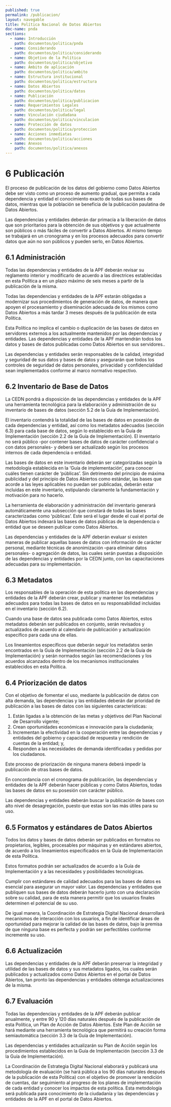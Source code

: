 ```yaml
---
published: true
permalink: /publicacion/
layout: navegable
title: Política Nacional de Datos Abiertos
doc-name: pnda
sections:
  - name: Introducción
    path: documentos/politica/pnda
  - name: Considerando
    path: documentos/politica/considerando
  - name: Objetivo de la Política
    path: documentos/politica/objetivo
  - name: Ámbito de aplicación
    path: documentos/politica/ambito
  - name: Estructura institucional
    path: documentos/politica/estructura
  - name: Datos Abiertos
    path: documentos/politica/datos
  - name: Publicación
    path: documentos/politica/publicacion
  - name: Requerimientos Legales
    path: documentos/politica/legal
  - name: Vinculación ciudadana
    path: documentos/politica/vinculacion
  - name: Protección de datos
    path: documentos/politica/proteccion
  - name: Acciones inmediatas
    path: documentos/politica/acciones
  - name: Anexos
    path: documentos/politica/anexos
---
```


# 6 Publicación

El proceso de publicación de los datos del gobierno como Datos Abiertos debe ser visto como un proceso de aumento gradual, que permita a cada dependencia y entidad el conocimiento exacto de todas sus bases de datos, mientras que la población se beneficia de la publicación paulatina de Datos Abiertos.

Las dependencias y entidades deberán dar primacía a la liberación de datos que son prioritarios para la obtención de sus objetivos y que actualmente son públicos o más fáciles de convertir a Datos Abiertos. Al mismo tiempo se trabajará en un cronograma y en los procesos adecuados para convertir datos que aún no son públicos y pueden serlo, en Datos Abiertos.

## 6.1 Administración

Todas las dependencias y entidades de la APF deberán revisar su reglamento interior y modificarlo de acuerdo a las directrices establecidas en esta Política a en un plazo máximo de seis meses a partir de la publicación de la misma.
 
Todas las dependencias y entidades de la APF estarán obligadas a modernizar sus procedimientos de generación de datos, de manera que apoyen el procesamiento y diseminación adecuada de los mismos como Datos Abiertos a más tardar 3 meses después de la publicación de esta Política.
 
Esta Política no implica el cambio o duplicación de las bases de datos en servidores externos a los actualmente mantenidos por las dependencias y entidades. Las dependencias y entidades de la APF mantendrán todos los datos y bases de datos publicadas como Datos Abiertos en sus servidores..
 
Las dependencias y entidades serán responsables de la calidad, integridad y seguridad de sus datos y bases de datos y asegurarán que todos los controles de seguridad de datos personales, privacidad y confidencialidad sean implementados conforme al marco normativo respectivo. 

## 6.2 Inventario de Base de Datos

La CEDN pondrá a disposición de las dependencias y entidades de la APF una herramienta tecnológica para la elaboración y administración de su inventario de bases de datos (sección 5.2 de la Guía de Implementación).
 
El inventario contendrá la totalidad de las bases de datos en posesión de cada dependencias y entidad, así como los metadatos adecuados (sección 6.3) para cada base de datos, según lo establecido en la Guía de Implementación (sección 2.2 de la Guía de Implementación). El inventario no será público -por contener bases de datos de carácter confidencial o con datos personales- y deberá ser actualizado según los procesos internos de cada dependencia o entidad.
 
Las bases de datos en este inventario deberán ser categorizadas según la metodología establecida en la ‘Guía de implementación’, para conocer cuáles tienen carácter de ‘públicas’. Sin detrimento del principio de máxima publicidad y del principio de Datos Abiertos como estándar, las bases que acorde a las leyes aplicables no puedan ser publicadas, deberán estar incluidas en este inventario, estipulando claramente la fundamentación y motivación para no hacerlo.
 
La herramienta de elaboración y administración del inventario generará automáticamente una subsección que constará de todas las bases caracterizadas como ‘públicas’. Este será el lugar desde el cual el portal de Datos Abiertos indexará las bases de datos públicas de la dependencia o entidad que se deseen publicar como Datos Abiertos.
 
Las dependencias y entidades de la APF deberán evaluar si existen maneras de publicar aquellas bases de datos con información de carácter personal, mediante técnicas de anonimización –para eliminar datos personales- o agregación de datos, las cuales serán puestas a disposición de las dependencias y entidades por la CEDN junto, con las capacitaciones adecuadas para su implementación.

## 6.3 Metadatos

Los responsables de la operación de esta política en las dependencias y entidades de la APF deberán crear, publicar y mantener los metadatos adecuados para todas las bases de datos en su responsabilidad  incluidas en el inventario (sección 6.2).
 
Cuando una base de datos sea publicada como Datos Abiertos, estos metadatos deberán ser publicados en conjunto, serán revisados y actualizados de acuerdo al calendario de publicación y actualización específico para cada una de ellas.
 
Los lineamientos específicos que deberán seguir los metadatos serán encontrados en la Guía de Implementación (sección 2.2 de la Guía de Implementación) y serán normados según las recomendaciones y los acuerdos alcanzados dentro de los mecanismos institucionales establecidos en esta Política.

## 6.4 Priorización de datos

Con el objetivo de fomentar el uso, mediante la publicación de datos con alta demanda, las dependencias y las entidades deberán dar prioridad de publicación a las bases de datos con las siguientes características:

1. Están ligadas a la obtención de las metas y objetivos del Plan Nacional de Desarrollo vigente;
2. Crean oportunidades económicas e innovación para la ciudadanía;
3. Incrementan la efectividad en la cooperación entre las dependencias y entidades del gobierno y capacidad de respuesta y rendición de cuentas de la entidad; y,
4. Responden a las necesidades de demanda identificadas y pedidas por los ciudadanos.
 
Este proceso de priorización de ninguna manera deberá impedir la publicación de otras bases de datos.
 
En concordancia con el cronograma de publicación, las dependencias y entidades de la APF deberán hacer públicas y como Datos Abiertos, todas las bases de datos en su posesión con carácter público.
 
Las dependencias y entidades deberán buscar la publicación de bases con alto nivel de desagregación, puesto que estas son las más útiles para su uso.

## 6.5 Formatos y estándares de Datos Abiertos

Todos los datos y bases de datos deberán ser publicados en formatos no propietarios, legibles, procesables por máquinas y en estándares abiertos, de acuerdo a los lineamientos especificados en la Guía de Implementación de esta Política.
 
Estos formatos podrán ser actualizados de acuerdo a la Guía de Implementación y a las necesidades y posibilidades tecnológicas.
 
Cumplir con estándares de calidad adecuados para las bases de datos es esencial para asegurar un mayor valor. Las dependencias y entidades que publiquen sus bases de datos deberán hacerlo junto con una declaración sobre su calidad, para de esta manera permitir que los usuarios finales determinen el potencial de su uso.
 
De igual manera, la Coordinación de Estrategia Digital Nacional desarrollará mecanismos de interacción con los usuarios, a fin de identificar áreas de oportunidad para mejorar la calidad de las bases de datos, bajo la premisa de que ninguna base es perfecta y podrán ser perfectibles conforme incremente su uso.

## 6.6 Actualización

Las dependencias y entidades de la APF deberán preservar la integridad y utilidad de las bases de datos y sus metadatos ligados, los cuales serán publicados y actualizados como Datos Abiertos en el portal de Datos Abiertos, tan pronto las dependencias y entidades obtenga actualizaciones de la misma.

## 6.7 Evaluación

Todas las dependencias y entidades de la APF deberán publicar anualmente, y entre 90 y 120 días naturales después de la publicación de esta Política, un Plan de Acción de Datos Abiertos. Este Plan de Acción se hará mediante una herramienta tecnológica que permitirá su creación forma semiautomática (sección 3.3 de la Guía de Implementación). 
 
Las dependencias y entidades actualizarán su Plan de Acción según los procedimientos establecidos en la Guía de Implementación (sección 3.3 de la Guía de Implementación).
 
La Coordinación de Estrategia Digital Nacional elaborará y publicará una metodología de evaluación (se hará pública a los 90 días naturales después de la publicación de esta Política) con el objetivo de promover la rendición de cuentas, dar seguimiento al progreso de los planes de implementación de cada entidad y conocer los impactos de esta política. Esta metodología será publicada para conocimiento de la ciudadanía y las dependencias y entidades de la APF en el portal de Datos Abiertos.

